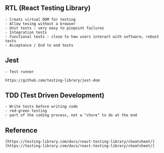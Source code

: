 ## RTL (React Testing Library)

    - Creats virtual DOM for testing
    - Allow tesing without a browser
    - Unit tests : very easy to pinpoint failures
    - Integration tests
    - Functional tests : close to how users interact with software, robust tests
    - Acceptance / End to end tests

## Jest

    - Test runner

    https://github.com/testing-library/jest-dom

## TDD (Test Driven Development)

    - Write tests before writing code
    - red-green testing
    - part of the coding process, not a "chore" to do at the end


## Reference
    [https://testing-library.com/docs/react-testing-library/cheatsheet/](https://testing-library.com/docs/react-testing-library/cheatsheet/)
